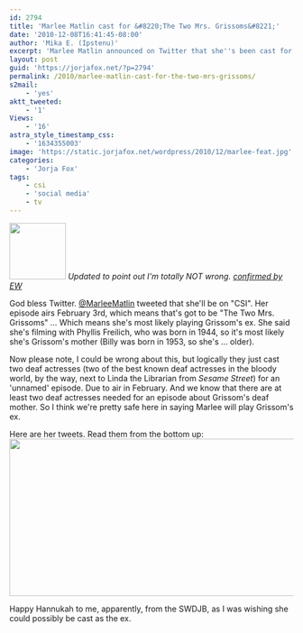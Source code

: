 ```yaml
---
id: 2794
title: 'Marlee Matlin cast for &#8220;The Two Mrs. Grissoms&#8221;'
date: '2010-12-08T16:41:45-08:00'
author: 'Mika E. (Ipstenu)'
excerpt: 'Marlee Matlin announced on Twitter that she''s been cast for a CSI episode airing February 3rd. Isn''t there an ep we''re looking forward too due to air then? Hmmm.'
layout: post
guid: 'https://jorjafox.net/?p=2794'
permalink: /2010/marlee-matlin-cast-for-the-two-mrs-grissoms/
s2mail:
    - 'yes'
aktt_tweeted:
    - '1'
Views:
    - '16'
astra_style_timestamp_css:
    - '1634355003'
image: 'https://static.jorjafox.net/wordpress/2010/12/marlee-feat.jpg'
categories:
    - 'Jorja Fox'
tags:
    - csi
    - 'social media'
    - tv
---
```


<img src="//static.jorjafox.net/wordpress/2010/12/marlee-feat-100x100.jpg" alt="" title="marlee-feat" width="100" height="100" class="alignleft size-thumbnail wp-image-2795" /> <em>Updated to point out I'm totally NOT wrong. <a href="http://insidetv.ew.com/2010/12/08/csi-exclusive-time-to-meet-gils-long-lost-mom/">confirmed by EW</a></em>

God bless Twitter.  <a href="http://twitter.com/marleematlin">@MarleeMatlin</a> tweeted that she'll be on "CSI".  Her episode airs February 3rd, which means that's got to be "The Two Mrs. Grissoms" ... Which means she's most likely playing Grissom's ex.  She said she's filming with Phyllis Freilich, who was born in 1944, so it's most likely she's Grissom's mother (Billy was born in 1953, so she's ... older).

Now please note, I could be wrong about this, but logically they just cast two deaf actresses (two of the best known deaf actresses in the bloody world, by the way, next to Linda the Librarian from <em>Sesame Street</em>) for an 'unnamed' episode.  Due to air in February.  And we know that there are at least two deaf actresses needed for an episode about Grissom's deaf mother.  So I think we're pretty safe here in saying Marlee will play Grissom's ex.

Here are her tweets. Read them from the bottom up:
<img src="//static.jorjafox.net/wordpress/2010/12/marleematlin.jpg" alt="" title="marleematlin" width="522" height="279" class="aligncenter size-full wp-image-2796" />

Happy Hannukah to me, apparently, from the SWDJB, as I was wishing she could possibly be cast as the ex.